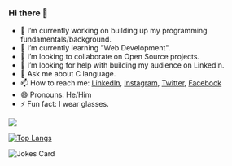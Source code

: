 ### Hi there 👋

- 🔭 I’m currently working on building up my programming fundamentals/background.
- 🌱 I’m currently learning "Web Development".
- 👯 I’m looking to collaborate on Open Source projects.
- 🤔 I’m looking for help with building my audience on LinkedIn.
- 💬 Ask me about C language.
- 📫 How to reach me: [LinkedIn](https://www.linkedin.com/in/parth-shete-8b2530201/), [Instagram](https://www.instagram.com/parthshete02/), [Twitter](https://twitter.com/shete_parth), [Facebook](https://www.facebook.com/parth.shete.712/) 
- 😄 Pronouns: He/Him
- ⚡ Fun fact: I wear glasses.

![](https://github-readme-stats.vercel.app/api?username=Parth-Shete&show_icons=true&theme=vision-friendly-dark)

[![Top Langs](https://github-readme-stats.vercel.app/api/top-langs/?username=Parth-Shete&layout=compact&theme=chartreuse-dark)](https://github.com/Parth-Shete/github-readme-stats)

![Jokes Card](https://readme-jokes.vercel.app/api)
